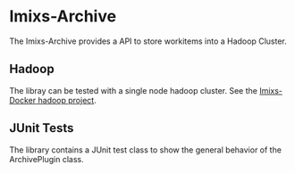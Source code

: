 # Imixs-Archive

The Imixs-Archive provides a API to store workitems into a Hadoop Cluster.


## Hadoop

The libray can be tested with a single node hadoop cluster. See the [Imixs-Docker hadoop project](https://github.com/imixs/imixs-docker/tree/master/hadoop).

## JUnit Tests

The library contains a JUnit test class to show the general behavior of the ArchivePlugin class. 